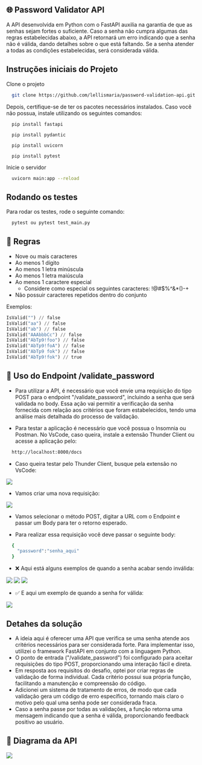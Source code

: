 ## 🌐 Password Validator API

A API desenvolvida em Python com o FastAPI auxilia na garantia de que as senhas sejam fortes o suficiente. Caso a senha não cumpra algumas das regras estabelecidas abaixo, a API retornará um erro indicando que a senha não é válida, dando detalhes sobre o que está faltando. Se a senha atender a todas as condições estabelecidas, será considerada válida.

## Instruções iniciais do Projeto

Clone o projeto

```bash
  git clone https://github.com/lellismaria/password-validation-api.git
```

Depois, certifique-se de ter os pacotes necessários instalados. Caso você não possua, instale utilizando os seguintes comandos:

```fastapi
  pip install fastapi 
```
```pydantic
  pip install pydantic
```
```uvicorn
  pip install uvicorn
```

```uvicorn
  pip install pytest
```

Inicie o servidor

```bash
  uvicorn main:app --reload
```

## Rodando os testes

Para rodar os testes, rode o seguinte comando:

```bash
  pytest ou pytest test_main.py
```


## 📃 Regras

- Nove ou mais caracteres
- Ao menos 1 dígito
- Ao menos 1 letra minúscula
- Ao menos 1 letra maiúscula
- Ao menos 1 caractere especial
  - Considere como especial os seguintes caracteres: !@#$%^&*()-+
- Não possuir caracteres repetidos dentro do conjunto

Exemplos:  

```python
IsValid("") // false  
IsValid("aa") // false  
IsValid("ab") // false  
IsValid("AAAbbbCc") // false  
IsValid("AbTp9!foo") // false  
IsValid("AbTp9!foA") // false
IsValid("AbTp9 fok") // false
IsValid("AbTp9!fok") // true
```
## 📌 Uso do Endpoint /validate_password

- Para utilizar a API, é necessário que você envie uma requisição do tipo POST para o endpoint "/validate_password", incluindo a senha que será validada no body. Essa ação vai permitir a verificação da senha fornecida com relação aos critérios que foram estabelecidos, tendo uma análise mais detalhada do processo de validação.

- Para testar a aplicação é necessário que você possua o Insomnia ou Postman. No VsCode, caso queira, instale a extensão Thunder Client ou acesse a aplicação	pelo:

```bash
  http://localhost:8000/docs
```

- Caso queira testar pelo Thunder Client, busque pela extensão no VsCode:

<img src="https://imgur.com/GA3ZckE.png">


- Vamos criar uma nova requisição:

<img src="https://imgur.com/uXFnrPC.png">

- Vamos selecionar o método POST, digitar a URL com o Endpoint e passar um Body para ter o retorno esperado.

- Para realizar essa requisição você deve passar o seguinte body:

```bash
  {
	"password":"senha_aqui"
  }
```

- ❌ Aqui está alguns exemplos de quando a senha acabar sendo inválida: 

<img src="https://imgur.com/LwoeSEJ.png">

<img src="https://imgur.com/039qaIe.png">

<img src="https://imgur.com/QvPgapr.png">

- ✅ E aqui um exemplo de quando a senha for válida:

<img src="https://imgur.com/3JLdAjf.png">

## Detahes da solução


- A ideia aqui é oferecer uma API que verifica se uma senha atende aos critérios necessários para ser considerada forte. Para implementar isso, utilizei o framework FastAPI em conjunto com a linguagem Python.
- O ponto de entrada ("/validate_password") foi configurado para aceitar requisições do tipo POST, proporcionando uma interação fácil e direta.
- Em resposta aos requisitos do desafio, optei por criar regras de validação de forma individual. Cada critério possui sua própria função, facilitando a manutenção e compreensão do código.
- Adicionei um sistema de tratamento de erros, de modo que cada validação gera um código de erro específico, tornando mais claro o motivo pelo qual uma senha pode ser considerada fraca.
- Caso a senha passe por todas as validações, a função retorna uma mensagem indicando que a senha é válida, proporcionando feedback positivo ao usuário.

## 📐 Diagrama da API

<img src="https://imgur.com/2LYJJf5.png">
